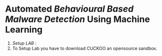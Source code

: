 # Automated *Behavioural Based Malware Detection* Using Machine Learning 

1. *Setup LAB :*
  1. To Setup Lab you have to download CUCKOO an opensource sandbox.

